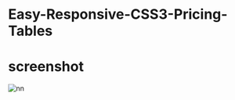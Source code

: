 # Easy-Responsive-CSS3-Pricing-Tables

# screenshot

![nn](https://user-images.githubusercontent.com/12325386/27567254-5f4b4c34-5b1d-11e7-8e9d-2b5aeeb6cd58.jpg)
